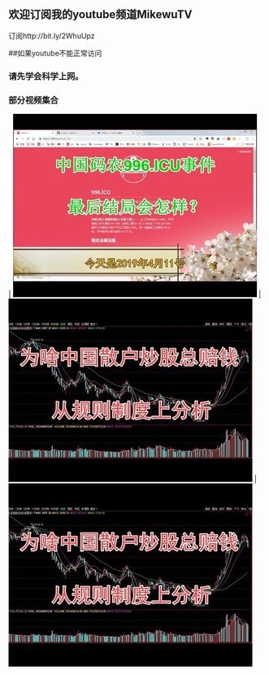 ## 欢迎订阅我的youtube频道MikewuTV
订阅http://bit.ly/2WhuUpz



##如果youtube不能正常访问
### 请先学会科学上网。

### 部分视频集合





| [![996结局](image/6a7067.jpeg)](https://www.youtube.com/embed/NuP_iOCEocg) | [![sanhu](/image/gushihult.jpg)](https://www.youtube.com/watch?v=Qi32LRFolew) |
[![sanhu](/image/gushihult.jpg)](https://www.youtube.com/watch?v=Qi32LRFolew)
